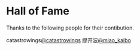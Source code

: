 # Hall of Fame

Thanks to the following people for their contibution.

catastrowings[@catastrowings](https://gitee.com/catastrowings)
缪开波[@miao_kaibo](https://gitee.com/miao_kaibo)
